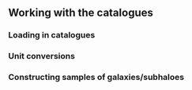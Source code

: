 ## Working with the catalogues

### Loading in catalogues 

### Unit conversions

### Constructing samples of galaxies/subhaloes
